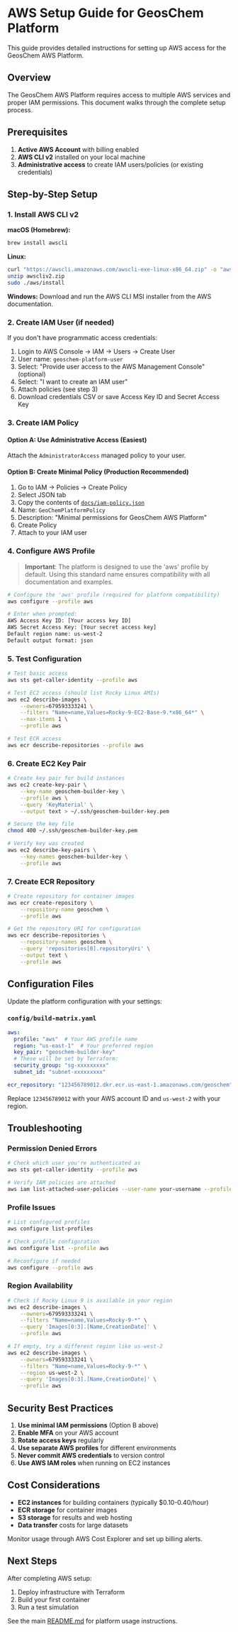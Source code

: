 # AWS Setup Guide for GeosChem Platform

This guide provides detailed instructions for setting up AWS access for the GeosChem AWS Platform.

## Overview

The GeosChem AWS Platform requires access to multiple AWS services and proper IAM permissions. This document walks through the complete setup process.

## Prerequisites

1. **Active AWS Account** with billing enabled
2. **AWS CLI v2** installed on your local machine
3. **Administrative access** to create IAM users/policies (or existing credentials)

## Step-by-Step Setup

### 1. Install AWS CLI v2

**macOS (Homebrew):**
```bash
brew install awscli
```

**Linux:**
```bash
curl "https://awscli.amazonaws.com/awscli-exe-linux-x86_64.zip" -o "awscliv2.zip"
unzip awscliv2.zip
sudo ./aws/install
```

**Windows:**
Download and run the AWS CLI MSI installer from the AWS documentation.

### 2. Create IAM User (if needed)

If you don't have programmatic access credentials:

1. Login to AWS Console → IAM → Users → Create User
2. User name: `geoschem-platform-user`
3. Select: "Provide user access to the AWS Management Console" (optional)
4. Select: "I want to create an IAM user"
5. Attach policies (see step 3)
6. Download credentials CSV or save Access Key ID and Secret Access Key

### 3. Create IAM Policy

#### Option A: Use Administrative Access (Easiest)
Attach the `AdministratorAccess` managed policy to your user.

#### Option B: Create Minimal Policy (Production Recommended)

1. Go to IAM → Policies → Create Policy
2. Select JSON tab
3. Copy the contents of [`docs/iam-policy.json`](iam-policy.json)
4. Name: `GeoChemPlatformPolicy`
5. Description: "Minimal permissions for GeosChem AWS Platform"
6. Create Policy
7. Attach to your IAM user

### 4. Configure AWS Profile

> **Important**: The platform is designed to use the 'aws' profile by default. Using this standard name ensures compatibility with all documentation and examples.

```bash
# Configure the 'aws' profile (required for platform compatibility)  
aws configure --profile aws

# Enter when prompted:
AWS Access Key ID: [Your access key ID]
AWS Secret Access Key: [Your secret access key]
Default region name: us-west-2
Default output format: json
```

### 5. Test Configuration

```bash
# Test basic access
aws sts get-caller-identity --profile aws

# Test EC2 access (should list Rocky Linux AMIs)
aws ec2 describe-images \
    --owners=679593333241 \
    --filters "Name=name,Values=Rocky-9-EC2-Base-9.*x86_64*" \
    --max-items 1 \
    --profile aws

# Test ECR access
aws ecr describe-repositories --profile aws
```

### 6. Create EC2 Key Pair

```bash
# Create key pair for build instances
aws ec2 create-key-pair \
    --key-name geoschem-builder-key \
    --profile aws \
    --query 'KeyMaterial' \
    --output text > ~/.ssh/geoschem-builder-key.pem

# Secure the key file
chmod 400 ~/.ssh/geoschem-builder-key.pem

# Verify key was created
aws ec2 describe-key-pairs \
    --key-names geoschem-builder-key \
    --profile aws
```

### 7. Create ECR Repository

```bash
# Create repository for container images
aws ecr create-repository \
    --repository-name geoschem \
    --profile aws

# Get the repository URI for configuration
aws ecr describe-repositories \
    --repository-names geoschem \
    --query 'repositories[0].repositoryUri' \
    --output text \
    --profile aws
```

## Configuration Files

Update the platform configuration with your settings:

### `config/build-matrix.yaml`
```yaml
aws:
  profile: "aws"  # Your AWS profile name
  region: "us-east-1"  # Your preferred region
  key_pair: "geoschem-builder-key"
  # These will be set by Terraform:
  security_group: "sg-xxxxxxxxx"  
  subnet_id: "subnet-xxxxxxxxx"

ecr_repository: "123456789012.dkr.ecr.us-east-1.amazonaws.com/geoschem"
```

Replace `123456789012` with your AWS account ID and `us-west-2` with your region.

## Troubleshooting

### Permission Denied Errors
```bash
# Check which user you're authenticated as
aws sts get-caller-identity --profile aws

# Verify IAM policies are attached
aws iam list-attached-user-policies --user-name your-username --profile aws
```

### Profile Issues
```bash
# List configured profiles
aws configure list-profiles

# Check profile configuration
aws configure list --profile aws

# Reconfigure if needed
aws configure --profile aws
```

### Region Availability
```bash
# Check if Rocky Linux 9 is available in your region
aws ec2 describe-images \
    --owners=679593333241 \
    --filters "Name=name,Values=Rocky-9-*" \
    --query 'Images[0:3].[Name,CreationDate]' \
    --profile aws

# If empty, try a different region like us-west-2
aws ec2 describe-images \
    --owners=679593333241 \
    --filters "Name=name,Values=Rocky-9-*" \
    --region us-west-2 \
    --query 'Images[0:3].[Name,CreationDate]' \
    --profile aws
```

## Security Best Practices

1. **Use minimal IAM permissions** (Option B above)
2. **Enable MFA** on your AWS account
3. **Rotate access keys** regularly
4. **Use separate AWS profiles** for different environments
5. **Never commit AWS credentials** to version control
6. **Use AWS IAM roles** when running on EC2 instances

## Cost Considerations

- **EC2 instances** for building containers (typically $0.10-0.40/hour)
- **ECR storage** for container images
- **S3 storage** for results and web hosting
- **Data transfer** costs for large datasets

Monitor usage through AWS Cost Explorer and set up billing alerts.

## Next Steps

After completing AWS setup:

1. Deploy infrastructure with Terraform
2. Build your first container
3. Run a test simulation

See the main [README.md](../README.md) for platform usage instructions.